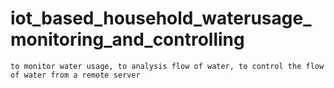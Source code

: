 # iot_based_household_waterusage_monitoring_and_controlling
```
to monitor water usage, to analysis flow of water, to control the flow of water from a remote server
